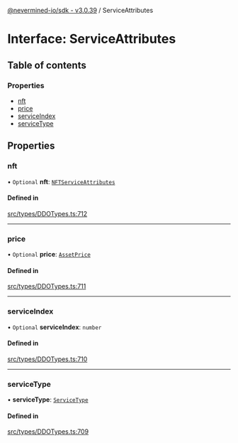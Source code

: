 [@nevermined-io/sdk - v3.0.39](../code-reference.md) / ServiceAttributes

# Interface: ServiceAttributes

## Table of contents

### Properties

- [nft](ServiceAttributes.md#nft)
- [price](ServiceAttributes.md#price)
- [serviceIndex](ServiceAttributes.md#serviceindex)
- [serviceType](ServiceAttributes.md#servicetype)

## Properties

### nft

• `Optional` **nft**: [`NFTServiceAttributes`](../classes/NFTServiceAttributes.md)

#### Defined in

[src/types/DDOTypes.ts:712](https://github.com/nevermined-io/sdk-js/blob/25427eb0c0f0254c08ad8193d966cb0284e2bd07/src/types/DDOTypes.ts#L712)

---

### price

• `Optional` **price**: [`AssetPrice`](../classes/AssetPrice.md)

#### Defined in

[src/types/DDOTypes.ts:711](https://github.com/nevermined-io/sdk-js/blob/25427eb0c0f0254c08ad8193d966cb0284e2bd07/src/types/DDOTypes.ts#L711)

---

### serviceIndex

• `Optional` **serviceIndex**: `number`

#### Defined in

[src/types/DDOTypes.ts:710](https://github.com/nevermined-io/sdk-js/blob/25427eb0c0f0254c08ad8193d966cb0284e2bd07/src/types/DDOTypes.ts#L710)

---

### serviceType

• **serviceType**: [`ServiceType`](../code-reference.md#servicetype)

#### Defined in

[src/types/DDOTypes.ts:709](https://github.com/nevermined-io/sdk-js/blob/25427eb0c0f0254c08ad8193d966cb0284e2bd07/src/types/DDOTypes.ts#L709)
